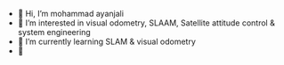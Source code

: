 - 👋 Hi, I’m mohammad ayanjali
- 👀 I’m interested in visual odometry, SLAAM, Satellite attitude control & system engineering
- 🌱 I’m currently learning SLAM & visual odometry
- 💞️ 


